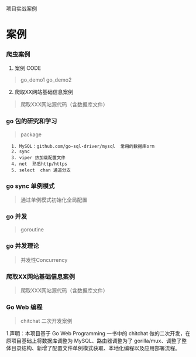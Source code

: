 
项目实战案例

# 案例

### 爬虫案例 

 1. 案例 CODE 

   > go_demo1
   > go_demo2
  
 2. 爬取XX网站基础信息案例

   > 爬取XXX网站源代码（含数据库文件）

### go 包的研究和学习

   > package
   
      1. MySQL：github.com/go-sql-driver/mysql  常用的数据库orm
      2. sync  
      3. viper 热加载配置文件
      4. net  熟悉http/https
      5. select  chan 通道分支

       

### go sync 单例模式

   > 通过单例模式初始化全局配置

### go 并发 

   > goroutine

### go 并发理论

   > 并发性Concurrency

### 爬取XX网站基础信息案例 

   > 爬取XXX网站源代码（含数据库文件）

### Go Web 编程

   > chitchat 二次开发案例

   1.声明：本项目基于 Go Web Programming 一书中的 chitchat 做的二次开发，在原项目基础上将数据库调整为 MySQL、路由器调整为了 gorilla/mux、调整了整体目录结构、新增了配置文件单例模式获取、本地化编程以及应用部署流程。   

